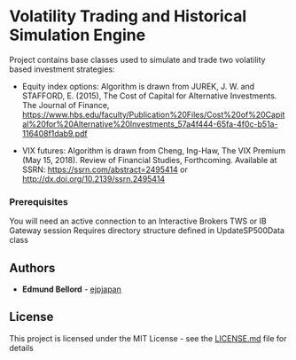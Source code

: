 # Volatility Trading and Historical Simulation Engine

Project contains base classes used to simulate and trade two volatility based investment strategies: 
  - Equity index options: Algorithm is drawn from JUREK, J. W. and STAFFORD, E. (2015), The Cost of Capital for Alternative Investments. The Journal of Finance, https://www.hbs.edu/faculty/Publication%20Files/Cost%20of%20Capital%20for%20Alternative%20Investments_57a4f444-65fa-4f0c-b51a-116408f1dab9.pdf
  
  - VIX futures: Algorithm is drawn from Cheng, Ing-Haw, The VIX Premium (May 15, 2018). Review of Financial Studies, Forthcoming. Available at SSRN: https://ssrn.com/abstract=2495414 or http://dx.doi.org/10.2139/ssrn.2495414


### Prerequisites

You will need an active connection to an Interactive Brokers TWS or IB Gateway session 
Requires directory structure defined in UpdateSP500Data class


## Authors

* **Edmund Bellord** - [ejpjapan](https://github.com/ejpapan)

## License

This project is licensed under the MIT License - see the [LICENSE.md](LICENSE.md) file for details
